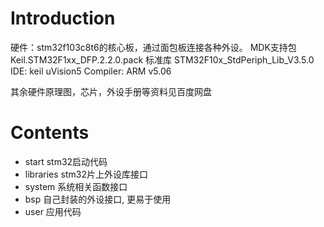 # Introduction
硬件：stm32f103c8t6的核心板，通过面包板连接各种外设。
MDK支持包 Keil.STM32F1xx_DFP.2.2.0.pack
标准库 STM32F10x_StdPeriph_Lib_V3.5.0
IDE: keil uVision5
Compiler: ARM v5.06

其余硬件原理图，芯片，外设手册等资料见百度网盘

# Contents
- start stm32启动代码
- libraries stm32片上外设库接口
- system 系统相关函数接口
- bsp 自己封装的外设接口, 更易于使用
- user 应用代码